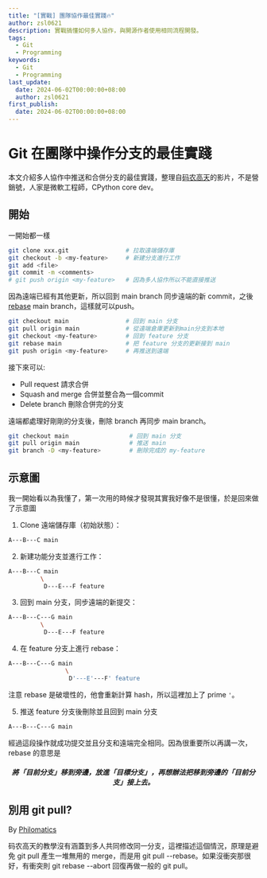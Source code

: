 ```yaml
---
title: "[實戰] 團隊協作最佳實踐🔥"
author: zsl0621
description: 實戰搞懂如何多人協作，與開源作者使用相同流程開發。
tags:
  - Git
  - Programming
keywords:
  - Git
  - Programming
last_update:
  date: 2024-06-02T00:00:00+08:00
  author: zsl0621
first_publish:
  date: 2024-06-02T00:00:00+08:00
---
```


# Git 在團隊中操作分支的最佳實踐

本文介紹多人協作中推送和合併分支的最佳實踐，整理自[码农高天](https://www.youtube.com/watch?v=uj8hjLyEBmU)的影片，不是營銷號，人家是微軟工程師，CPython core dev。

## 開始

一開始都一樣

```sh
git clone xxx.git                # 拉取遠端儲存庫
git checkout -b <my-feature>     # 新建分支進行工作
git add <file>
git commit -m <comments>
# git push origin <my-feature>   # 因為多人協作所以不能直接推送
```

因為遠端已經有其他更新，所以回到 main branch 同步遠端的新 commit，之後 [rebase](./rebase#互動式操作-rebase) main branch，這樣就可以push。

```sh
git checkout main                # 回到 main 分支
git pull origin main             # 從遠端倉庫更新到main分支到本地
git checkout <my-feature>        # 回到 feature 分支
git rebase main                  # 把 feature 分支的更新接到 main
git push origin <my-feature>     # 再推送到遠端
```

接下來可以:

- Pull request 請求合併
- Squash and merge 合併並整合為一個commit
- Delete branch 刪除合併完的分支

遠端都處理好剛剛的分支後，刪除 branch 再同步 main branch。

```sh
git checkout main                 # 回到 main 分支
git pull origin main              # 推送 main
git branch -D <my-feature>        # 刪除完成的 my-feature
```

## 示意圖

我一開始看以為我懂了，第一次用的時候才發現其實我好像不是很懂，於是回來做了示意圖

1. Clone 遠端儲存庫（初始狀態）：

```sh
A---B---C main
```

2. 新建功能分支並進行工作：

```sh
A---B---C main 
         \
          D---E---F feature
```

3. 回到 main 分支，同步遠端的新提交：

```sh
A---B---C---G main 
         \
          D---E---F feature
```

4. 在 feature 分支上進行 rebase：

```sh
A---B---C---G main 
                \
                 D'---E'---F' feature
```

注意 rebase 是破壞性的，他會重新計算 hash，所以這裡加上了 prime `'`。

5. 推送 feature 分支後刪除並且回到 main 分支

```sh
A---B---C---G main
```

經過這段操作就成功提交並且分支和遠端完全相同。因為很重要所以再講一次，rebase 的意思是

<center><h5>將「目前分支」移到旁邊，放進「目標分支」，再想辦法把移到旁邊的「目前分支」接上去。</h5></center>

## 別用 git pull?

By [Philomatics](https://www.youtube.com/watch?v=xN1-2p06Urc)

码农高天的教學沒有涵蓋到多人共同修改同一分支，這裡描述這個情況，原理是避免 git pull 產生一堆無用的 merge，而是用 git pull --rebase。如果沒衝突那很好，有衝突則 git rebase --abort 回復再做一般的 git pull。
